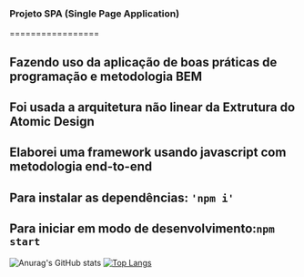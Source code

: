 ### Projeto SPA (Single Page Application)
=================
<!--ts-->
   ## Fazendo uso da aplicação de boas práticas de programação e metodologia BEM
   ## Foi usada a arquitetura não linear da Extrutura do Atomic Design
   ## Elaborei uma framework usando javascript com metodologia end-to-end
   ## Para instalar as dependências: `'npm i'`
   ## Para iniciar em modo de desenvolvimento:`npm start`

   ![Anurag's GitHub stats](https://github-readme-stats.vercel.app/api?username=carlosvico&theme=dark&show_icons=true)
   [![Top Langs](https://github-readme-stats.vercel.app/api/top-langs/?username=carlosvico)](https://github.com/carlosvico/github-readme-stats)


<!--te-->
